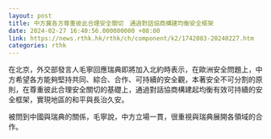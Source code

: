 ```yaml
---
layout: post
title: 中方冀各方尊重彼此合理安全關切　通過對話協商構建均衡安全框架
date: 2024-02-27 16:40:56.000000000 +08:00
link: https://news.rthk.hk/rthk/ch/component/k2/1742083-20240227.htm
categories: rthk
---
```


在北京，外交部發言人毛寧回應瑞典即將加入北約時表示，在歐洲安全問題上，中方希望各方能夠堅持共同、綜合、合作、可持續的安全觀，本著安全不可分割的原則，在尊重彼此合理安全關切的基礎上，通過對話協商構建起均衡有效可持續的安全框架，實現地區的和平與長治久安。

被問到中國與瑞典的關係，毛寧說，中方立場一貫，很重視與瑞典展開各領域的合作。
